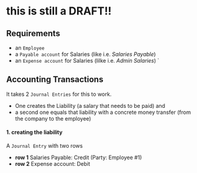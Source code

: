 # this is still a DRAFT!!


## Requirements

- an `Employee`
- a `Payable account` for Salaries (like i.e. _Salaries Payable_)
- an `Expense account` for Salaries (lilke i.e. _Admin Salaries_)
`
## Accounting Transactions

It takes 2 `Journal Entries` for this to work. 
- One creates the Liability (a salary that needs to be paid) and 
- a second one equals that liability with a concrete money transfer (from the company to the employee) 

#### 1. creating the liability

A `Journal Entry` with two rows


- __row 1__ Salaries Payable: Credit (Party: Employee #1)
- __row 2__ Expense account:  Debit
